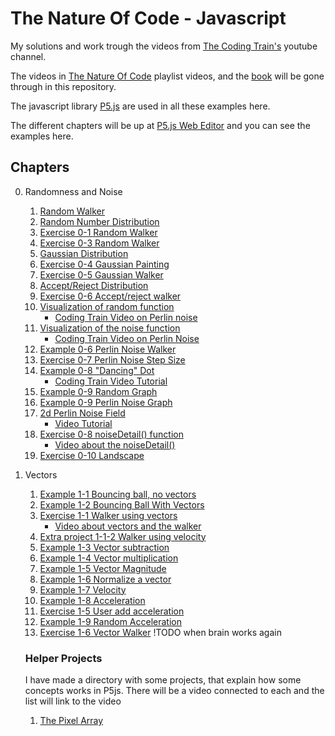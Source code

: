 # The Nature Of Code - Javascript

My solutions and work trough the videos from [The Coding Train's](https://www.youtube.com/@TheCodingTrain) youtube channel.

The videos in [The Nature Of Code](https://www.youtube.com/watch?v=70MQ-FugwbI&list=PLRqwX-V7Uu6ZV4yEcW3uDwOgGXKUUsPOM) playlist videos, and the [book](https://natureofcode.com/) will be gone through in this repository.

The javascript library [P5.js](https://p5js.org/) are used in all these examples here.

The different chapters will be up at [P5.js Web Editor](https://editor.p5js.org) and you can see the examples here.

## Chapters

0. Randomness and Noise

   1. [Random Walker](https://editor.p5js.org/mhoumann87/sketches/cWyhkRh9V)
   2. [Random Number Distribution](https://editor.p5js.org/mhoumann87/sketches/W53D6-MPrd)
   3. [Exercise 0-1 Random Walker](https://editor.p5js.org/mhoumann87/sketches/iBbeN4Sru)
   4. [Exercise 0-3 Random Walker](https://editor.p5js.org/mhoumann87/sketches/u2atTx3P1)
   5. [Gaussian Distribution](https://editor.p5js.org/mhoumann87/sketches/lXTePzMuj)
   6. [Exercise 0-4 Gaussian Painting](https://editor.p5js.org/mhoumann87/sketches/zPDhg2ScT)
   7. [Exercise 0-5 Gaussian Walker](https://editor.p5js.org/mhoumann87/sketches/XJ_1Pc7I2)
   8. [Accept/Reject Distribution](https://editor.p5js.org/mhoumann87/sketches/vuXvKLpNN)
   9. [Exercise 0-6 Accept/reject walker](https://editor.p5js.org/mhoumann87/sketches/meG80J8yz)
   10. [Visualization of random function](https://editor.p5js.org/mhoumann87/sketches/nYbT8BaFn)
       - [Coding Train Video on Perlin noise](https://youtu.be/YcdldZ1E9gU?feature=shared)
   11. [Visualization of the noise function](https://editor.p5js.org/mhoumann87/sketches/9WvQXdXMw)
       - [Coding Train Video on Perlin Noise](https://youtu.be/YcdldZ1E9gU?feature=shared)
   12. [Example 0-6 Perlin Noise Walker](https://editor.p5js.org/mhoumann87/sketches/Ytx4TmEC4)
   13. [Exercise 0-7 Perlin Noise Step Size](https://editor.p5js.org/mhoumann87/sketches/hP1AXj5aW)
   14. [Example 0-8 "Dancing" Dot](https://editor.p5js.org/mhoumann87/sketches/5j77Jnolw)
       - [Coding Train Video Tutorial](https://youtu.be/y7sgcFhk6ZM?feature=shared)
   15. [Example 0-9 Random Graph](https://editor.p5js.org/mhoumann87/sketches/rYpACaA-_)
   16. [Example 0-9 Perlin Noise Graph](https://editor.p5js.org/mhoumann87/sketches/JEafzhmGE)
   17. [2d Perlin Noise Field](https://editor.p5js.org/mhoumann87/sketches/0DFQbiBVB)
       - [Video Tutorial](https://youtu.be/Qf4dIN99e2w?feature=shared)
   18. [Exercise 0-8 noiseDetail() function](https://editor.p5js.org/mhoumann87/sketches/kxTI7BmsR)
       - [Video about the noiseDetail()](https://youtu.be/D1BBj2VaBl4?si=C7O3Q4FXciNen8td)
   19. [Exercise 0-10 Landscape](https://editor.p5js.org/mhoumann87/sketches/CeM7wcfoW)

1. Vectors

   1. [Example 1-1 Bouncing ball, no vectors](https://editor.p5js.org/mhoumann87/sketches/Nfr7SkWAp)
   2. [Example 1-2 Bouncing Ball With Vectors](https://editor.p5js.org/mhoumann87/sketches/OgeAzef7-)
   3. [Exercise 1-1 Walker using vectors](https://editor.p5js.org/mhoumann87/sketches/sJY6oUDeO)
      - [Video about vectors and the walker](https://youtu.be/bKEaK7WNLzM?feature=shared)
   4. [Extra project 1-1-2 Walker using velocity](https://editor.p5js.org/mhoumann87/sketches/eKRBJEmpL)
   5. [Example 1-3 Vector subtraction](https://editor.p5js.org/mhoumann87/sketches/vRbDtY_v1)
   6. [Example 1-4 Vector multiplication](https://editor.p5js.org/mhoumann87/sketches/K1p17fPdM)
   7. [Example 1-5 Vector Magnitude](https://editor.p5js.org/mhoumann87/sketches/kC3_fq24S)
   8. [Example 1-6 Normalize a vector](https://editor.p5js.org/mhoumann87/sketches/cFJlDZKEP)
   9. [Example 1-7 Velocity](https://editor.p5js.org/mhoumann87/sketches/OLq5Mt_I0)
   10. [Example 1-8 Acceleration](https://editor.p5js.org/mhoumann87/sketches/JxPigce3I)
   11. [Exercise 1-5 User add acceleration](https://editor.p5js.org/mhoumann87/sketches/7yF9e6WHd)
   12. [Example 1-9 Random Acceleration](https://editor.p5js.org/mhoumann87/sketches/q0WKl_WNH)
   13. [Exercise 1-6 Vector Walker]() !TODO when brain works again

   ### Helper Projects

   I have made a directory with some projects, that explain how some concepts works in P5js. There will be a video connected to each and the list will link to the video

   1. [The Pixel Array](https://youtu.be/nMUMZ5YRxHI?si=4-28wmOMcbvveQua)
